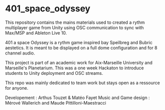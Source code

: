# 401_space_odyssey
 This repository contains the mains materials used to created a rythm multiplayer game from Unity using OSC communication to sync with Max/MSP and Ableton Live 10.
 
 401 a space Odyssey is a rythm game inspired bay Speilbreg and Bubric aestetics. It is meant to be displayed on a full dome configuration and for 8 channel audio.
 
 This project is part of an academic work for Aix-Marseille University and Marseille's Planetarium. This was a one week Hackaton to introduce students to Unity deployment and OSC streams.
 
 This repo was mainly dedicated to team work but stays open as a ressource for anyone.
 
Developement : Arthus Touzet & Matéo Fayet
Music and Game design : Mérové Wallerich and Maude Pittilloni-Maestracci
